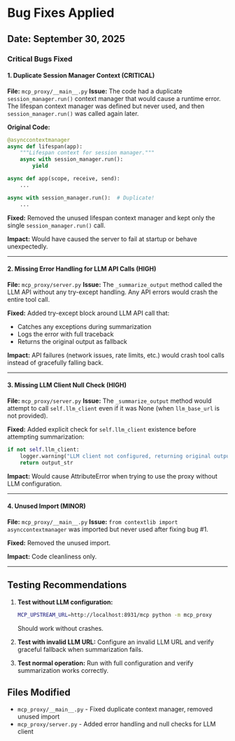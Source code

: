 # Bug Fixes Applied

## Date: September 30, 2025

### Critical Bugs Fixed

#### 1. Duplicate Session Manager Context (CRITICAL)
**File:** `mcp_proxy/__main__.py`
**Issue:** The code had a duplicate `session_manager.run()` context manager that would cause a runtime error. The lifespan context manager was defined but never used, and then `session_manager.run()` was called again later.

**Original Code:**
```python
@asynccontextmanager
async def lifespan(app):
    """Lifespan context for session manager."""
    async with session_manager.run():
        yield

async def app(scope, receive, send):
    ...

async with session_manager.run():  # Duplicate!
    ...
```

**Fixed:** Removed the unused lifespan context manager and kept only the single `session_manager.run()` call.

**Impact:** Would have caused the server to fail at startup or behave unexpectedly.

---

#### 2. Missing Error Handling for LLM API Calls (HIGH)
**File:** `mcp_proxy/server.py`
**Issue:** The `_summarize_output` method called the LLM API without any try-except handling. Any API errors would crash the entire tool call.

**Fixed:** Added try-except block around LLM API call that:
- Catches any exceptions during summarization
- Logs the error with full traceback
- Returns the original output as fallback

**Impact:** API failures (network issues, rate limits, etc.) would crash tool calls instead of gracefully falling back.

---

#### 3. Missing LLM Client Null Check (HIGH)
**File:** `mcp_proxy/server.py`
**Issue:** The `_summarize_output` method would attempt to call `self.llm_client` even if it was None (when `llm_base_url` is not provided).

**Fixed:** Added explicit check for `self.llm_client` existence before attempting summarization:
```python
if not self.llm_client:
    logger.warning("LLM client not configured, returning original output for %s", tool_name)
    return output_str
```

**Impact:** Would cause AttributeError when trying to use the proxy without LLM configuration.

---

#### 4. Unused Import (MINOR)
**File:** `mcp_proxy/__main__.py`
**Issue:** `from contextlib import asynccontextmanager` was imported but never used after fixing bug #1.

**Fixed:** Removed the unused import.

**Impact:** Code cleanliness only.

---

## Testing Recommendations

1. **Test without LLM configuration:**
   ```bash
   MCP_UPSTREAM_URL=http://localhost:8931/mcp python -m mcp_proxy
   ```
   Should work without crashes.

2. **Test with invalid LLM URL:**
   Configure an invalid LLM URL and verify graceful fallback when summarization fails.

3. **Test normal operation:**
   Run with full configuration and verify summarization works correctly.

## Files Modified

- `mcp_proxy/__main__.py` - Fixed duplicate context manager, removed unused import
- `mcp_proxy/server.py` - Added error handling and null checks for LLM client
